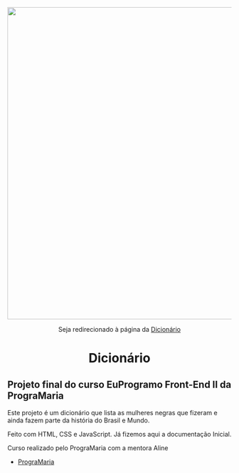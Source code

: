  <p align="center">
    <img width="700" src="https://user-images.githubusercontent.com/102911341/206719895-8ebcea31-b5d5-40e6-ba12-16069aebe885.png">
</p>

<p align="center">Seja redirecionado à página da 
<a href="https://suellendiass.github.io/front-end-dicinario/" target="_blank">Dicionário</a></p>


 
 
 <p> <h1 align="center">Dicionário</h1></p>
     

 
 

 
 ## Projeto final do curso EuProgramo Front-End II da PrograMaria

  Este projeto é um dicionário que lista as mulheres negras que fizeram e ainda fazem parte
da história do Brasil e Mundo.

 Feito com HTML, CSS e JavaScript. Já fizemos aqui a
documentação Inicial.

Curso realizado pelo PrograMaria com a mentora Aline

- [PrograMaria](https://www.programaria.org/)
